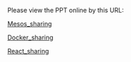 Please view the PPT online by this URL:


[Mesos_sharing](https://demonyangyue.github.io/slides/mesos_sharing/#/)


[Docker_sharing](https://demonyangyue.github.io/slides/docker_sharing/#/)

[React_sharing](https://demonyangyue.github.io/slides/react_sharing/#/)
